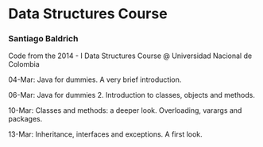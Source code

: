 Data Structures Course<br/><h3>Santiago Baldrich</h3>
=======

Code from the 2014 - I Data Structures Course @ Universidad Nacional de Colombia

04-Mar: Java for dummies. A very brief introduction.

06-Mar: Java for dummies 2. Introduction to classes, objects and methods.

10-Mar: Classes and methods: a deeper look. Overloading, varargs and packages.

13-Mar: Inheritance, interfaces and exceptions. A first look.

